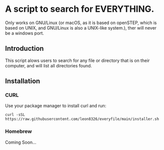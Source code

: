 # A script to search for EVERYTHING.
Only works on GNU/Linux (or macOS, as it is based on openSTEP, which is based on UNIX, and GNU/Linux is also a UNIX-like system.), ther will never be a windows port.
## Introduction
This script alows users to search for any file or directory that is on their computer, and will list all directories found.
## Installation
### CURL
Use your package manager to install curl and run:

```
curl -sSL https://raw.githubusercontent.com/leon8326/everyfile/main/installer.sh
```

### Homebrew
Coming Soon...

